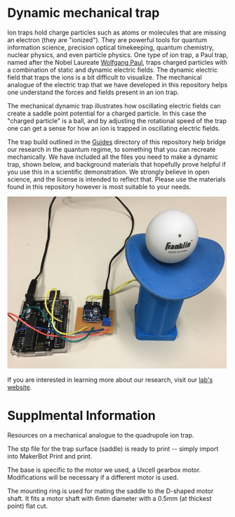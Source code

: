 # Dynamic mechanical trap
Ion traps hold charge particles such as atoms or molecules that are missing an electron (they are "ionized").  They are powerful tools for quantum information science, precision optical timekeeping, quantum chemistry, nuclear physics, and even particle physics.  One type of ion trap, a Paul trap, named after the Nobel Laureate  [Wolfgang Paul](https://en.wikipedia.org/wiki/Wolfgang_Paul), traps charged particles with a combination of static and dynamic electric fields.  The dynamic electric field that traps the ions is a bit difficult to visualize.  The mechanical analogue of the electric trap that we have developed in this repository helps one understand the forces and fields present in an ion trap.

The mechanical dynamic trap illustrates how oscillating electric fields can create a saddle point potential for a charged particle. In this case the "charged particle" is a ball, and by adjusting the rotational speed of the trap one can get a sense for how an ion is trapped in oscillating electric fields.

The trap build outlined in the [Guides](https://github.com/Jayich-Lab/Dynamic-Trap/tree/master/Guides) directory of this repository help bridge our research in the quantum regime, to something that you can recreate mechanically.  We have included all the files you need to make a dynamic trap, shown below, and background materials that hopefully prove helpful if you use this in a scientific demonstration.  We strongly believe in open science, and the license is intended to reflect that.  Please use the materials found in this repository however is most suitable to your needs.  

![alt text](mechanical_trap.jpg "Mechanical Trap")

If you are interested in learning more about our research, visit our [lab's website](http://jayich.io/).

# Supplmental Information
Resources on a mechanical analogue to the quadrupole ion trap.

The stp file for the trap surface (saddle) is ready to print -- simply import into MakerBot Print and print.

The base is specific to the motor we used, a Uxcell gearbox motor. Modifications will be necessary if a different motor is used.

The mounting ring is used for mating the saddle to the D-shaped motor shaft. It fits a motor shaft with 6mm diameter with a 0.5mm (at thickest point) flat cut.
